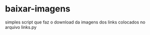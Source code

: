 # baixar-imagens
 simples script que faz o download da imagens dos links colocados no arquivo links.py
